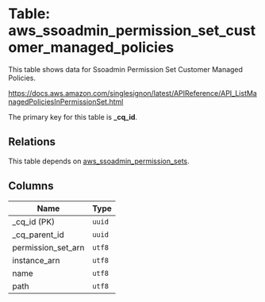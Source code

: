 # Table: aws_ssoadmin_permission_set_customer_managed_policies

This table shows data for Ssoadmin Permission Set Customer Managed Policies.

https://docs.aws.amazon.com/singlesignon/latest/APIReference/API_ListManagedPoliciesInPermissionSet.html

The primary key for this table is **_cq_id**.

## Relations

This table depends on [aws_ssoadmin_permission_sets](aws_ssoadmin_permission_sets.md).

## Columns

| Name          | Type          |
| ------------- | ------------- |
|_cq_id (PK)|`uuid`|
|_cq_parent_id|`uuid`|
|permission_set_arn|`utf8`|
|instance_arn|`utf8`|
|name|`utf8`|
|path|`utf8`|